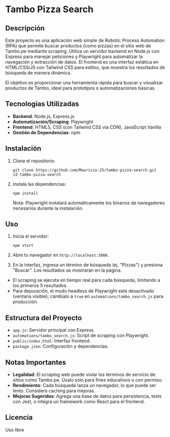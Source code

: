 
# Tambo Pizza Search

## Descripción

Este proyecto es una aplicación web simple de Robotic Process Automation (RPA) que permite buscar productos (como pizzas) en el sitio web de Tambo.pe mediante scraping. Utiliza un servidor backend en Node.js con Express para manejar peticiones y Playwright para automatizar la navegación y extracción de datos. El frontend es una interfaz estática en HTML/CSS/JS con Tailwind CSS para estilos, que muestra los resultados de búsqueda de manera dinámica.

El objetivo es proporcionar una herramienta rápida para buscar y visualizar productos de Tambo, ideal para prototipos o automatizaciones básicas.

## Tecnologías Utilizadas

- **Backend**: Node.js, Express.js
- **Automatización/Scraping**: Playwright
- **Frontend**: HTML5, CSS (con Tailwind CSS via CDN), JavaScript Vanilla
- **Gestión de Dependencias**: npm

## Instalación

1. Clona el repositorio:
   ```
   git clone https://github.com/Mauricio-25/tambo-pizza-search.git
   cd tambo-pizza-search
   ```

2. Instala las dependencias:
   ```
   npm install
   ```

   Nota: Playwright instalará automáticamente los binarios de navegadores necesarios durante la instalación.

## Uso

1. Inicia el servidor:
   ```
   npm start
   ```

2. Abre tu navegador en `http://localhost:3000`.

3. En la interfaz, ingresa un término de búsqueda (ej. "Pizzas") y presiona "Buscar". Los resultados se mostrarán en la página.

- El scraping se ejecuta en tiempo real para cada búsqueda, limitando a los primeros 5 resultados.
- Para depuración, el modo headless de Playwright está desactivado (ventana visible); cámbialo a `true` en `automations/tambo_search.js` para producción.

## Estructura del Proyecto

- `app.js`: Servidor principal con Express.
- `automations/tambo_search.js`: Script de scraping con Playwright.
- `public/index.html`: Interfaz frontend.
- `package.json`: Configuración y dependencias.

## Notas Importantes

- **Legalidad**: El scraping web puede violar los términos de servicio de sitios como Tambo.pe. Úsalo solo para fines educativos o con permiso.
- **Rendimiento**: Cada búsqueda lanza un navegador, lo que puede ser lento. Considera caching para mejoras.
- **Mejoras Sugeridas**: Agrega una base de datos para persistencia, tests con Jest, o integra un framework como React para el frontend.

## Licencia

Uso libre